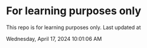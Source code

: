# For learning purposes only
This repo is for learning purposes only.
Last updated at

Wednesday, April 17, 2024 10:01:06 AM

